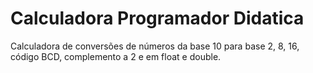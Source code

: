 # Calculadora Programador Didatica
Calculadora de conversões de números da base 10 para base 2, 8, 16, código BCD, complemento a 2 e em float e double.
